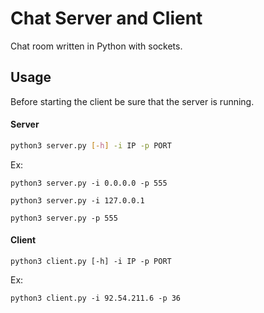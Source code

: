 # Chat Server and Client

Chat room written in Python with sockets.

## Usage
Before starting the client be sure that the server is running. 
#### Server
```bash
python3 server.py [-h] -i IP -p PORT
```
Ex: 
```
python3 server.py -i 0.0.0.0 -p 555
```
```
python3 server.py -i 127.0.0.1
```
```
python3 server.py -p 555
```

#### Client
```
python3 client.py [-h] -i IP -p PORT
```
Ex: 
```
python3 client.py -i 92.54.211.6 -p 36
```
